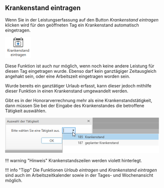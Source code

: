 ## Krankenstand eintragen

Wenn Sie in der Leistungserfassung auf den Button *Krankenstand
eintragen* klicken wird für den geöffneten Tag ein Krankenstand
automatisch eingetragen.


![](<img/image57.png>)

Diese Funktion ist auch nur möglich, wenn noch keine andere Leistung für
diesen Tag eingetragen wurde. Ebenso darf kein ganztägiger Zeitausgleich
angehakt sein, oder eine Arbeitszeit eingetragen worden sein.

Wurde bereits ein ganztätiger Urlaub erfasst, kann dieser jedoch
mithilfe dieser Funktion in einen Krankenstand umgewandelt werden.

Gibt es in der Honorarverrechnung mehr als eine Krankenstandstätigkeit,
dann müssen Sie bei der Eingabe des Krankenstandes die betroffene
Tätigkeit auswählen.


![](<img/image58.png>)

!!! warning "Hinweis"
    Krankenstandszeilen werden violett hinterlegt.

!!! info "Tipp"
    Die Funktionen *Urlaub eintragen* und *Krankenstand eintragen* sind auch
    im Arbeitszeitkalender sowie in der Tages- und Wochenansicht möglich.